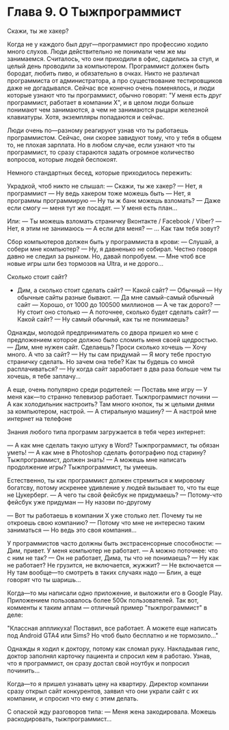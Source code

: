 # Глава 9. О Тыжпрограммист

Скажи, ты же хакер?

Когда не у каждого был друг—программист про профессию ходило много слухов. Люди действительно не понимали чем же мы занимаемся. Считалось, что они приходили в офис, садились за стул, и целый день проводили за компьютером. Программист должен быть бородат, любить пиво, и обязательно в очках. Никто не различал программиста от администратора, а про существование тестировщиков даже не догадывался. Сейчас все конечно очень поменялось, и люди которые узнают что ты программист, обычно говорят: "У меня есть друг программист, работает в компании Х", и в целом люди больше понимают чем занимаются, а чем не занимаются рыцари железной клавиатуры. Хотя, экземпляры попадаются и сейчас.

Люди очень по—разному реагируют узнав что ты работаешь программистом. Сейчас, они скорее завидуют тому, что у тебя в общем то, не плохая зарплата. Но в любом случае, если узнают что ты программист, то сразу стараются задать огромное количество вопросов, которые людей беспокоят.

Немного стандартных бесед, которые приходилось пережить:

Украдкой, чтоб никто не слышал:
— Скажи, ты же хакер?
— Нет, я программист
— Ну ведь хакером тоже можешь быть
— Нет, я программы программирую
— Ну ты ж банк можешь взломать?
— Даже если смогу — меня тут же посадят.
— У меня есть план...

Или:
— Ты можешь взломать страничку Вконтакте / Facebook / Viber?
— Нет, я этим не занимаюсь
— А если для меня?
— ... Как там тебя зовут?

Сбор компьютеров должен быть у программиста в крови:
— Слушай, а собери мне компьютер?
— Ну, я давненько не собирал. Честно говоря давно не следил за рынком. Но, давай попробуем.
— Мне чтоб все новые игры шли без тормозов на Ultra, и не дорого...

Сколько стоит сайт?
- Дим, а сколько стоит сделать сайт?
— Какой сайт?
— Обычный
— Ну обычные сайты разные бывают.
— Да мне самый-самый обычный сайт
— Хорошо, от 1000 до 100500 миллионов
— А че так дорого?
— Ну стоит оно столько
— А поточнее, сколько будет сделать сайт?
— Какой сайт?
— Ну самый обычный, как ты не понимаешь?

Однажды, молодой предприниматель со двора пришел ко мне с предложением которое должно было сломить меня своей щедростью.
— Дим, мне нужен сайт. Сделаешь? Проси сколько хочешь
— Хочу много. А что за сайт?
— Ну ты сам придумай
— Я могу тебе простую страничку сделать. Но зачем она тебе? Как ты будешь со мной расплачиваться?
— Ну когда сайт заработает в два раза больше чем ты хочешь, я тебе заплачу...

А еще, очень популярно среди родителей:
— Поставь мне игру
— У меня как—то странно телевизор работает. Тыжпрограммист почини
— А как холодильник настроить? Там много кнопок, ты ж целыми днями за компьютером, настрой.
— А стиральную машину?
— А настрой мне интернет на телефоне

Знания любого типа программ загружается в тебя через интернет:

— А как мне сделать такую штуку в Word? Тыжпрограммист, ты обязан уметь!
— А как мне в Photoshop сделать фотографию под старину? Тыжпрограммист, должен знать!
— А можешь мне написать продолжение игры? Тыжпрограммист, ты умеешь.

Естественно, ты как программист должен стремиться к мировому богатсву, потому искренее удивление у людей вызывает то, что ты еще не Цукерберг.
— А чего ты свой фейсбук не придумаешь?
— Потому-что фейсбук уже придуман
— Ну назови по-другому

— Вот ты работаешь в компании Х уже столько лет. Почему ты не откроешь свою компанию?
— Потому что мне не интересно таким заниматься
— Но ведь это своя компания...

У программистов часто должны быть экстрасенсорные способности:
— Дим, привет. У меня компьютер не работает.
— А можно поточнее: что с ним не так?
— Он не работает, Дима, ты что не понимаешь?
— Ну как не работает? Не грузится, не включается, жужжит?
— Не включается
— Ну там вообще—то смотреть в таких случаях надо
— Блин, а еще говорят что ты шаришь...

Когда—то мы написали одно приложение, и выложили его в Google Play. Приложением пользовалось более 500к пользователей. Так вот, комменты к таким аппам — отличный пример "тыжпрограммист" в деле:

"Классная аппликуха! Поставил, все работает. А можете еще написать под Android GTA4 или Sims? Но чтоб было бесплатно и не тормозило..."

Однажды я ходил к доктору, потому как сломал руку. Накладывая гипс, доктор заполнял карточку пациента и спросил кем я работаю. Узнав, что я программист, он сразу достал свой ноутбук и попросил починить...

Когда—то я пришел узнавать цену на квартиру. Директор компании сразу открыл сайт конкурентов, заявил что они украли сайт с их компании, и спросил что ему с этим делать.

С опаской жду разговоров типа:
— Меня жена закодировала. Можешь раскодировать, тыжпрограммист...